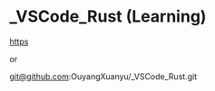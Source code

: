 # _VSCode_Rust  (Learning)

[https](https://github.com/OuyangXuanyu/_VSCode_Rust.git)

or

git@github.com:OuyangXuanyu/_VSCode_Rust.git